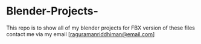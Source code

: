 # Blender-Projects-
This repo is to show all of my blender projects 
for FBX version of these files contact me via my email  [raguramanriddhiman@email.com]
